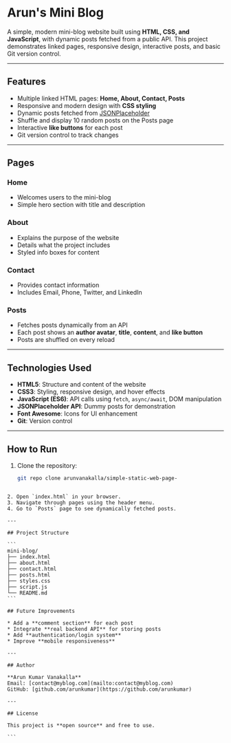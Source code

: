 # Arun's Mini Blog

A simple, modern mini-blog website built using **HTML, CSS, and JavaScript**, with dynamic posts fetched from a public API. This project demonstrates linked pages, responsive design, interactive posts, and basic Git version control.

---

## Features

- Multiple linked HTML pages: **Home, About, Contact, Posts**
- Responsive and modern design with **CSS styling**
- Dynamic posts fetched from [JSONPlaceholder](https://jsonplaceholder.typicode.com/)
- Shuffle and display 10 random posts on the Posts page
- Interactive **like buttons** for each post
- Git version control to track changes

---

## Pages

### Home
- Welcomes users to the mini-blog
- Simple hero section with title and description

### About
- Explains the purpose of the website
- Details what the project includes
- Styled info boxes for content

### Contact
- Provides contact information
- Includes Email, Phone, Twitter, and LinkedIn

### Posts
- Fetches posts dynamically from an API
- Each post shows an **author avatar**, **title**, **content**, and **like button**
- Posts are shuffled on every reload

---

## Technologies Used

- **HTML5**: Structure and content of the website  
- **CSS3**: Styling, responsive design, and hover effects  
- **JavaScript (ES6)**: API calls using `fetch`, `async/await`, DOM manipulation  
- **JSONPlaceholder API**: Dummy posts for demonstration  
- **Font Awesome**: Icons for UI enhancement  
- **Git**: Version control  

---

## How to Run

1. Clone the repository:  
   ```bash
   git repo clone arunvanakalla/simple-static-web-page-
````

2. Open `index.html` in your browser.
3. Navigate through pages using the header menu.
4. Go to `Posts` page to see dynamically fetched posts.

---

## Project Structure

```
mini-blog/
├── index.html
├── about.html
├── contact.html
├── posts.html
├── styles.css
├── script.js
└── README.md
```

## Future Improvements

* Add a **comment section** for each post
* Integrate **real backend API** for storing posts
* Add **authentication/login system**
* Improve **mobile responsiveness**

---

## Author

**Arun Kumar Vanakalla**
Email: [contact@myblog.com](mailto:contact@myblog.com)
GitHub: [github.com/arunkumar](https://github.com/arunkumar)

---

## License

This project is **open source** and free to use.

```